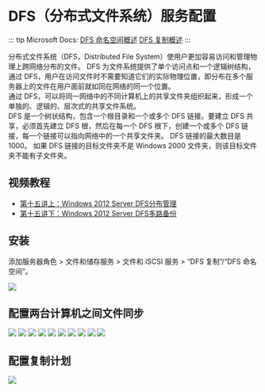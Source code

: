 # DFS（分布式文件系统）服务配置

::: tip
Microsoft Docs:
[DFS 命名空间概述](https://docs.microsoft.com/zh-cn/windows-server/storage/dfs-namespaces/dfs-overview)
[DFS 复制概述](https://docs.microsoft.com/zh-cn/windows-server/storage/dfs-replication/dfsr-overview)
:::


分布式文件系统（DFS，Distributed File System）使用户更加容易访问和管理物理上跨网络分布的文件。
DFS 为文件系统提供了单个访问点和一个逻辑树结构，通过 DFS，用户在访问文件时不需要知道它们的实际物理位置，即分布在多个服务器上的文件在用户面前就如同在网络的同一个位置。  
通过 DFS，可以将同一网络中的不同计算机上的共享文件夹组织起来，形成一个单独的、逻辑的、层次式的共享文件系统。  
DFS 是一个树状结构，包含一个根目录和一个或多个 DFS 链接。要建立 DFS 共享，必须首先建立 DFS 根，然后在每一个 DFS 根下，创建一个或多个 DFS 链接，每一个链接可以指向网络中的一个共享文件夹。
DFS 链接的最大数目是 1000。
如果 DFS 链接的目标文件夹不是 Windows 2000 文件夹，则该目标文件夹不能有子文件夹。

## 视频教程

- [第十五讲上：Windows 2012 Server DFS分布管理](https://www.bilibili.com/video/BV1UK4y1s7yW)
- [第十五讲下：Windows 2012 Server DFS多路备份](https://www.bilibili.com/video/BV1wC4y1h7j3)

## 安装

添加服务器角色 > 文件和储存服务 > 文件和 iSCSI 服务 > “DFS 复制”/“DFS 命名空间”。

![](./img/00.png)

## 配置两台计算机之间文件同步

![](./img/01.png)
![](./img/02.png)
![](./img/03.png)
![](./img/04.png)
![](./img/05.png)
![](./img/06.png)
![](./img/07.png)
![](./img/08.png)
![](./img/09.png)
![](./img/10.png)

## 配置复制计划

![](./img/11.png)